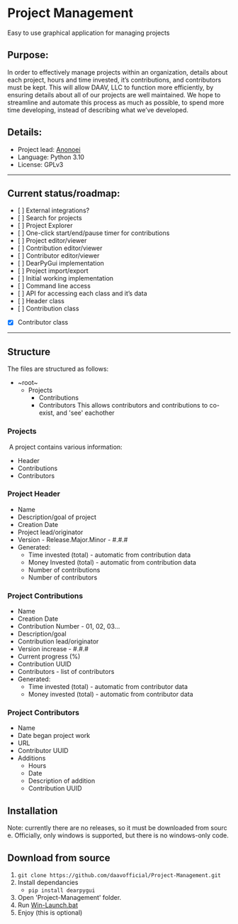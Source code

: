 # Project Management
 Easy to use graphical application for managing projects

## Purpose:
In order to effectively manage projects within an organization, details about each project, hours and time invested, it’s contributions, and contributors must be kept. This will allow DAAV, LLC to function more efficiently, by ensuring details about all of our projects are well maintained. We hope to streamline and automate this process as much as possible, to spend more time developing, instead of describing what we’ve developed.

## Details:
 - Project lead: [Anonoei](https://github.com/Anonoei)
 - Language: Python 3.10
 - License: GPLv3

----

## Current status/roadmap:
 - [ ] External integrations?
 - [ ] Search for projects
 - [ ] Project Explorer
 - [ ] One-click start/end/pause timer for contributions
 - [ ] Project editor/viewer
 - [ ] Contribution editor/viewer
 - [ ] Contributor editor/viewer
 - [ ] DearPyGui implementation
 - [ ] Project import/export
 - [ ] Initial working implementation
 - [ ] Command line access
 - [ ] API for accessing each class and it’s data
 - [ ] Header class
 - [ ] Contribution class
 - [X] Contributor class

----
## Structure
The files are structured as follows:
 - ~root~
   - Projects
     - Contributions
     - Contributors
This allows contributors and contributions to co-exist, and 'see' eachother
### Projects
 A project contains various information:
 - Header
 - Contributions
 - Contributors
### Project Header
 - Name
 - Description/goal of project
 - Creation Date
 - Project lead/originator
 - Version - Release.Major.Minor - #.#.#
 - Generated:
   - Time invested (total) - automatic from contribution data
   - Money Invested (total) - automatic from contribution data
   - Number of contributions
   - Number of contributors
### Project Contributions
 - Name
 - Creation Date
 - Contribution Number - 01, 02, 03...
 - Description/goal
 - Contribution lead/originator
 - Version increase - #.#.#
 - Current progress (%)
 - Contribution UUID
 - Contributors - list of contributors
 - Generated:
   - Time invested (total) - automatic from contributor data
   - Money invested (total) - automatic from contributor data
### Project Contributors
 - Name
 - Date began project work
 - URL
 - Contributor UUID
 - Additions
   - Hours
   - Date
   - Description of addition
   - Contribution UUID
      
## Installation
Note: currently there are no releases, so it must be downloaded from source. Officially, only windows is supported, but there is no windows-only code.

## Download from source
 1. `git clone https://github.com/daavofficial/Project-Management.git`
 2. Install dependancies
    - `pip install dearpygui`
 3. Open 'Project-Management' folder.
 4. Run [Win-Launch.bat](https://github.com/daavofficial/Project-Management/blob/main/Win-Launch.bat)
 5. Enjoy (this is optional)
